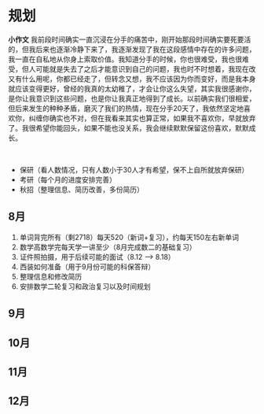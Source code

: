 # 规划

**小作文**
我前段时间确实一直沉浸在分手的痛苦中，刚开始那段时间确实要死要活的，但我后来也逐渐冷静下来了，我逐渐发现了我在这段感情中存在的许多问题，我一直在自私地从你身上索取价值。我知道分手的时候，你也很难受，我也很难受，但人可能就是失去了之后才能意识到自己的问题，我也时不时想着，我现在改又有什么用呢，你都已经走了，但转念又想，我不应该因为你而变好，而是我本身就应该变得更好，曾经的我真的太幼稚了，才会让你这么失望，其实我很感谢你，是你让我意识到这些问题，也是你让我真正地得到了成长。以前确实我们很相爱，但后来发生的种种矛盾，磨灭了我们的热情，现在分手20天了，我依然坚定地喜欢你，纠缠你确实也不对，但在我看来其实也算正常，如果我不喜欢你，早就放弃了。我很希望你能回头，如果不能也没关系，我会继续默默保留这份喜欢，默默成长。

<br>

- 保研（看人数情况，只有人数小于30人才有希望，保不上自所就放弃保研）
- 考研（每个月的进度安排完善）
- 秋招（整理信息、简历改善，多份简历）

## 8月

1. 单词背完所有（剩2718）每天520（新词+复习），约每天150左右新单词
2. 数学高数学完每天学一讲至少（8月完成数二的基础复习）
3. 证件照拍摄，用于后续可能的面试（8.12 —> 8.18）
4. 西装如何准备（用于9月份可能的科保答辩）
5. 整理信息和修改简历
6. 安排数学二轮复习和政治复习以及时间规划

## 9月

## 10月

## 11月

## 12月
